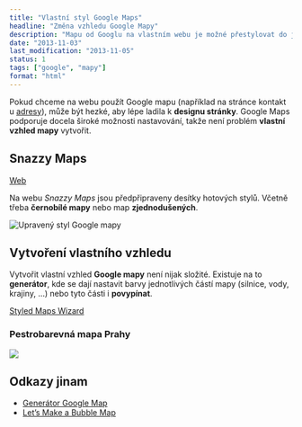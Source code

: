 ```yaml
---
title: "Vlastní styl Google Maps"
headline: "Změna vzhledu Google Mapy"
description: "Mapu od Googlu na vlastním webu je možné přestylovat do jiné podoby."
date: "2013-11-03"
last_modification: "2013-11-05"
status: 1
tags: ["google", "mapy"]
format: "html"
---
```


<p>Pokud chceme na webu použít Google mapu (například na stránce kontakt u <a href="/adresa-mapa">adresy</a>), může být hezké, aby lépe ladila k <b>designu stránky</b>. Google Maps podporuje docela široké možnosti nastavování, takže není problém <b>vlastní vzhled mapy</b> vytvořit.</p>

<h2 id="snazzy">Snazzy Maps</h2>
<p><a href="http://snazzymaps.com/" class="button">Web</a></p>
<p>Na webu <i>Snazzy Maps</i> jsou předpřipraveny desítky hotových stylů. Včetně třeba <b>černobílé mapy</b> nebo map <b>zjednodušených</b>.</p>
<p><img src="/files/styl-google-mapy/styl-gmaps.jpg" alt="Upravený styl Google mapy" class="border"></p>

<h2 id="vlastni">Vytvoření vlastního vzhledu</h2>
<p>Vytvořit vlastní vzhled <b>Google mapy</b> není nijak složité. Existuje na to <b>generátor</b>, kde se dají nastavit barvy jednotlivých částí mapy (silnice, vody, krajiny, …) nebo tyto části i <b>povypínat</b>.</p>
<p><a href="http://gmaps-samples-v3.googlecode.com/svn/trunk/styledmaps/wizard/index.html" class="button">Styled Maps Wizard</a></p>

<h3 id="pestrobarevná">Pestrobarevná mapa Prahy</h3>
<p><img src="http://maps.googleapis.com/maps/api/staticmap?center=50.086696,14.430605&zoom=11&format=png&sensor=false&size=640x480&maptype=roadmap&visual_refresh=true&style=feature:landscape|color:0x3f7bfe&style=feature:administrative|visibility:off&style=feature:poi|visibility:off&style=feature:road|color:0xff78b8&style=feature:transit|color:0xffed52&style=feature:water|color:0x69ee22" class="border"></p>

<h2 id="odkazy">Odkazy jinam</h2>
<ul>
  <li><a href="http://googlemapbuilder.mynameisdonald.com/">Generátor Google Map</a></li>
  
  <li><a href="http://bost.ocks.org/mike/bubble-map/">Let’s Make a Bubble Map</a></li>
</ul>